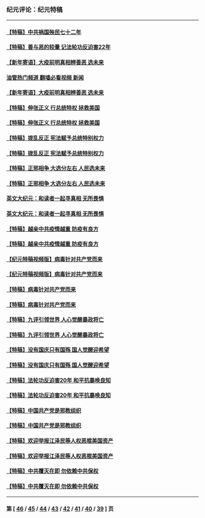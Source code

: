 ### 纪元评论：纪元特稿
---
#### [【特稿】中共祸国殃民七十二年](../../pages/nsc424/n13272607.md?01310330) 
#### [【特稿】善与恶的较量 记法轮功反迫害22年](../../pages/nsc424/n13086597.md?01310330) 
#### [【新年寄语】大疫前明真相辨善恶 选未来](../../pages/nsc424/n12660855.md?01310330) 
#### [油管热门频道 翻墙必看视频 新闻](ok?01310330)
#### [【新年寄语】大疫前明真相辨善恶 选未来](../../pages/nsc424/n12660855.md?01310330) 
#### [【特稿】伸张正义 行总统特权 拯救美国](../../pages/nsc424/n12616806.md?01310330) 
#### [【特稿】伸张正义 行总统特权 拯救美国](../../pages/nsc424/n12616806.md?01310330) 
#### [【特稿】拨乱反正 宪法赋予总统特别权力](../../pages/nsc424/n12598306.md?01310330) 
#### [【特稿】拨乱反正 宪法赋予总统特别权力](../../pages/nsc424/n12598306.md?01310330) 
#### [【特稿】正邪相争 大选分左右 人民选未来](../../pages/nsc424/n12545208.md?01310330) 
#### [【特稿】正邪相争 大选分左右 人民选未来](../../pages/nsc424/n12545208.md?01310330) 
#### [英文大纪元：和读者一起寻真相 无所畏惧](../../pages/nsc424/n12542027.md?01310330) 
#### [英文大纪元：和读者一起寻真相 无所畏惧](../../pages/nsc424/n12542027.md?01310330) 
#### [【特稿】越亲中共疫情越重 防疫有良方](../../pages/nsc424/n12042989.md?01310330) 
#### [【特稿】越亲中共疫情越重 防疫有良方](../../pages/nsc424/n12042989.md?01310330) 
#### [【纪元特稿视频版】病毒针对共产党而来](../../pages/nsc424/n11977328.md?01310330) 
#### [【纪元特稿视频版】病毒针对共产党而来](../../pages/nsc424/n11977328.md?01310330) 
#### [【特稿】病毒针对共产党而来](../../pages/nsc424/n11928818.md?01310330) 
#### [【特稿】病毒针对共产党而来](../../pages/nsc424/n11928818.md?01310330) 
#### [【特稿】九评引领世界 人心觉醒暴政将亡](../../pages/nsc424/n11660496.md?01310330) 
#### [【特稿】九评引领世界 人心觉醒暴政将亡](../../pages/nsc424/n11660496.md?01310330) 
#### [【特稿】没有国庆只有国殇 国人觉醒迎希望](../../pages/nsc424/n11549354.md?01310330) 
#### [【特稿】没有国庆只有国殇 国人觉醒迎希望](../../pages/nsc424/n11549354.md?01310330) 
#### [【特稿】法轮功反迫害20年 和平抗暴唤良知](../../pages/nsc424/n11389135.md?01310330) 
#### [【特稿】法轮功反迫害20年 和平抗暴唤良知](../../pages/nsc424/n11389135.md?01310330) 
#### [【特稿】中国共产党是邪教组织](../../pages/nsc424/n11355551.md?01310330) 
#### [【特稿】中国共产党是邪教组织](../../pages/nsc424/n11355551.md?01310330) 
#### [【特稿】欢迎举报江泽民等人权恶棍美国资产](../../pages/nsc424/n11303040.md?01310330) 
#### [【特稿】欢迎举报江泽民等人权恶棍美国资产](../../pages/nsc424/n11303040.md?01310330) 
#### [【特稿】中共覆灭在即 勿依赖中共保权](../../pages/nsc424/n11278510.md?01310330) 
#### [【特稿】中共覆灭在即 勿依赖中共保权](../../pages/nsc424/n11278510.md?01310330) 

---
#### 第 [ [46](./46.md?01310330) / [45](./45.md?01310330) / [44](./44.md?01310330) / [43](./43.md?01310330) / [42](./42.md?01310330) / [41](./41.md?01310330) / [40](./40.md?01310330) / [39](./39.md?01310330) ] 页
